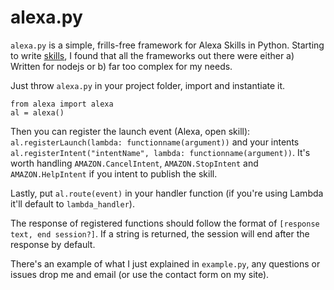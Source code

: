 # alexa.py
`alexa.py` is a simple, frills-free framework for Alexa Skills in Python. Starting to write [skills](https://www.amazon.co.uk/s/ref=nb_sb_noss?url=search-alias%3Dalexa-skills&field-keywords=Dan.ms), I found that all the frameworks out there were either a) Written for nodejs or b) far too complex for my needs.

Just throw `alexa.py` in your project folder, import and instantiate it.

```
from alexa import alexa
al = alexa()
```

Then you can register the launch event (Alexa, open skill): `al.registerLaunch(lambda: functionname(argument))` and your intents `al.registerIntent("intentName", lambda: functionname(argument))`.
It's worth handling `AMAZON.CancelIntent`, `AMAZON.StopIntent` and `AMAZON.HelpIntent` if you intent to publish the skill.

Lastly, put `al.route(event)` in your handler function (if you're using Lambda it'll default to `lambda_handler`).

The response of registered functions should follow the format of `[response text, end session?]`. If a string is returned, the session will end after the response by default.

There's an example of what I just explained in `example.py`, any questions or issues drop me and email (or use the contact form on my site).